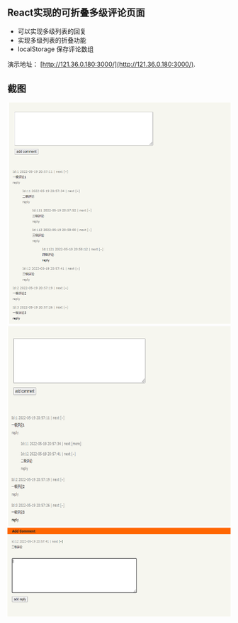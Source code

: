 ## React实现的可折叠多级评论页面

- 可以实现多级列表的回复
- 实现多级列表的折叠功能
- localStorage 保存评论数组


演示地址： [http://121.36.0.180:3000/](http://121.36.0.180:3000/).

## 截图

<img src="https://github.com/dake277/comment_reply/blob/master/images/2022-05-19%20210420.png" alt="image" width="550" height="500" />
<img src="https://github.com/dake277/comment_reply/blob/master/images/2022-05-19%20210554.png" alt="image" width="550" height="450" />
<img src="https://github.com/dake277/comment_reply/blob/master/images/2022-05-19%20210650.png" alt="image" width="550" height="200" />


